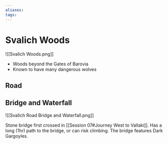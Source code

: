 ```yaml
---
aliases: 
tags: 
---
```


# Svalich Woods

![[Svalich Woods.png]]

- Woods beyond the Gates of Barovia
- Known to have many dangerous wolves

## Road

## Bridge and Waterfall

![[Svalich Road Bridge and Waterfall.png]]

Stone bridge first crossed in [[Session 07#Journey West to Vallaki]].  Has a long (1hr) path to the bridge, or can risk climbing.  The bridge features Dark Gargoyles.